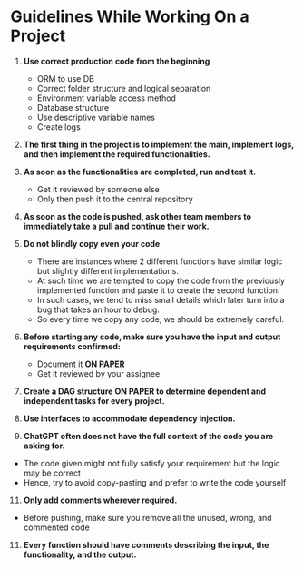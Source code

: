 # Guidelines While Working On a Project

1. **Use correct production code from the beginning**
   - ORM to use DB
   - Correct folder structure and logical separation
   - Environment variable access method
   - Database structure
   - Use descriptive variable names
   - Create logs

2. **The first thing in the project is to implement the main, implement logs, and then implement the required functionalities.**

3. **As soon as the functionalities are completed, run and test it.**
   - Get it reviewed by someone else
   - Only then push it to the central repository

4. **As soon as the code is pushed, ask other team members to immediately take a pull and continue their work.**

5. **Do not blindly copy even your code**
     - There are instances where 2 different functions have similar logic but slightly different implementations.
     - At such time we are tempted to copy the code from the previously implemented function and paste it to create the second function.
     - In such cases, we tend to miss small details which later turn into a bug that takes an hour to debug.
     - So every time we copy any code, we should be extremely careful.

7. **Before starting any code, make sure you have the input and output requirements confirmed:**
      - Document it **ON PAPER**
      - Get it reviewed by your assignee

8. **Create a DAG structure ON PAPER to determine dependent and independent tasks for every project.**

9. **Use interfaces to accommodate dependency injection.**

10. **ChatGPT often does not have the full context of the code you are asking for.**
   - The code given might not fully satisfy your requirement but the logic may be correct
   - Hence, try to avoid copy-pasting and prefer to write the code yourself

11. **Only add comments wherever required.**
   - Before pushing, make sure you remove all the unused, wrong, and commented code

11. **Every function should have comments describing the input, the functionality, and the output.**

